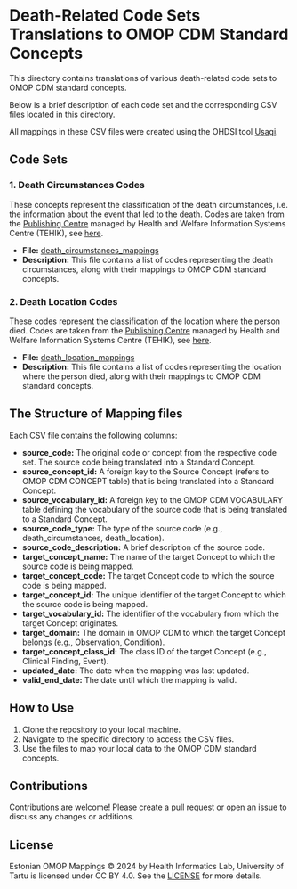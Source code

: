# Death-Related Code Sets Translations to OMOP CDM Standard Concepts

This directory contains translations of various death-related code sets to OMOP CDM standard concepts. 

Below is a brief description of each code set and the corresponding CSV files located in this directory.

All mappings in these CSV files were created using the OHDSI tool [Usagi](https://ohdsi.github.io/Usagi/).

## Code Sets

### 1. Death Circumstances Codes
These concepts represent the classification of the death circumstances, i.e. the information about the event that led to the death.
Codes are taken from the [Publishing Centre](https://pub.e-tervis.ee/classifications) managed by Health and Welfare Information Systems Centre (TEHIK), see [here](https://pub.e-tervis.ee/classifications/Surma%20tinginud%20asjaolu/1).


- **File:** [death_circumstances_mappings](death_circumstances_mappings.csv)
- **Description:** This file contains a list of codes representing the death circumstances, along with their mappings to OMOP CDM standard concepts.

### 2. Death Location Codes
These codes represent the classification of the location where the person died. 
Codes are taken from the [Publishing Centre](https://pub.e-tervis.ee/classifications) managed by Health and Welfare Information Systems Centre (TEHIK), see [here](https://pub.e-tervis.ee/classifications/Suremispaik/1).


- **File:** [death_location_mappings](death_location_mappings.csv)
- **Description:** This file contains a list of codes representing the location where the person died, along with their mappings to OMOP CDM standard concepts.


## The Structure of Mapping files
Each CSV file contains the following columns:

- **source_code:** The original code or concept from the respective code set. The source code being translated into a Standard Concept. 
- **source_concept_id:** A foreign key to the Source Concept (refers to OMOP CDM CONCEPT table) that is being translated into a Standard Concept. 
- **source_vocabulary_id:** A foreign key to the OMOP CDM VOCABULARY table defining the vocabulary of the source code that is being translated to a Standard Concept. 
- **source_code_type:** The type of the source code (e.g., death_circumstances, death_location).
- **source_code_description:** A brief description of the source code.
- **target_concept_name:** The name of the target Concept to which the source code is being mapped. 
- **target_concept_code:** The target Concept code to which the source code is being mapped. 
- **target_concept_id:** The unique identifier of the target Concept to which the source code is being mapped. 
- **target_vocabulary_id:** The identifier of the vocabulary from which the target Concept originates.
- **target_domain:** The domain in OMOP CDM to which the target Concept belongs (e.g., Observation, Condition).
- **target_concept_class_id:** The class ID of the target Concept (e.g., Clinical Finding, Event).
- **updated_date:** The date when the mapping was last updated.
- **valid_end_date:** The date until which the mapping is valid.

## How to Use
1. Clone the repository to your local machine.
2. Navigate to the specific directory to access the CSV files.
3. Use the files to map your local data to the OMOP CDM standard concepts.

## Contributions
Contributions are welcome! Please create a pull request or open an issue to discuss any changes or additions.

## License
Estonian OMOP Mappings © 2024 by Health Informatics Lab, University of Tartu is licensed under CC BY 4.0. See the [LICENSE](../LICENSE.txt) for more details.
